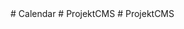 <!DOCTYPE html>
<html lang-"en">
<head>
    <meta charset-"UTF-8"
    <meta name="viewport" content="width=device-width, initial-scale=1.0">
    <title>document</title>
</head>
<body>

</body>
</html>    # Calendar
# ProjektCMS
# ProjektCMS
